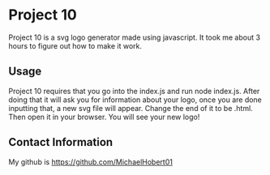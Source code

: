 # Project 10

Project 10 is a svg logo generator made using javascript. It took me about 3 hours to figure out how to make it work.

## Usage 

Project 10 requires that you go into the index.js and run node index.js. After doing that it will ask you for information about your logo, once you are done inputting that, a new svg file will appear. Change the end of it to be .html. Then open it in your browser. You will see your new logo!

## Contact Information

My github is https://github.com/MichaelHobert01 